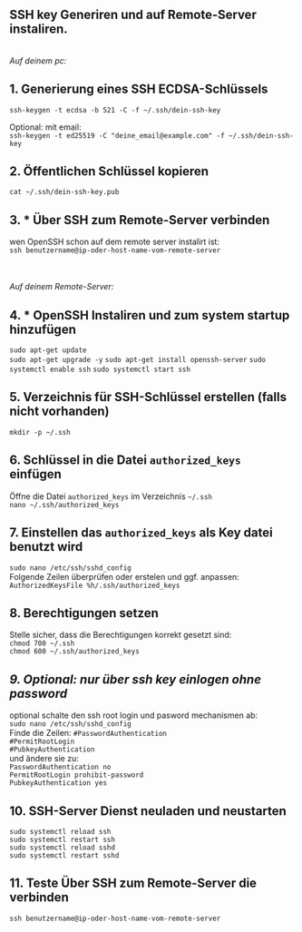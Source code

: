 ## SSH key Generiren und auf Remote-Server instaliren.
\
_Auf deinem pc:_
## 1. Generierung eines SSH ECDSA-Schlüssels
``ssh-keygen -t ecdsa -b 521 -C -f ~/.ssh/dein-ssh-key``

Optional: mit email:\
``ssh-keygen -t ed25519 -C "deine_email@example.com" -f ~/.ssh/dein-ssh-key``

## 2. Öffentlichen Schlüssel kopieren
``cat ~/.ssh/dein-ssh-key.pub``

## 3. * Über SSH zum Remote-Server verbinden
wen OpenSSH schon auf dem remote server instalirt ist:\
``ssh benutzername@ip-oder-host-name-vom-remote-server``

\
\
_Auf deinem Remote-Server:_
## 4. * OpenSSH Instaliren und zum system startup hinzufügen
``sudo apt-get update``\
``sudo apt-get upgrade -y``
``sudo apt-get install openssh-server``
``sudo systemctl enable ssh``
``sudo systemctl start ssh``

## 5. Verzeichnis für SSH-Schlüssel erstellen (falls nicht vorhanden)
``mkdir -p ~/.ssh``

## 6. Schlüssel in die Datei ``authorized_keys`` einfügen
Öffne die Datei ``authorized_keys`` im Verzeichnis ``~/.ssh``\
``nano ~/.ssh/authorized_keys``

## 7. Einstellen das ``authorized_keys`` als Key datei benutzt wird
``sudo nano /etc/ssh/sshd_config`` \
Folgende Zeilen überprüfen oder erstelen und ggf. anpassen: \
``AuthorizedKeysFile %h/.ssh/authorized_keys``

## 8. Berechtigungen setzen
Stelle sicher, dass die Berechtigungen korrekt gesetzt sind:\
``chmod 700 ~/.ssh``\
``chmod 600 ~/.ssh/authorized_keys``

## _9. Optional: nur über ssh key einlogen ohne password_
optional schalte den ssh root login und pasword mechanismen ab: \
``sudo nano /etc/ssh/sshd_config`` \
Finde die Zeilen:
``#PasswordAuthentication``\
``#PermitRootLogin`` \
``#PubkeyAuthentication`` \
 und ändere sie zu: \
``PasswordAuthentication no`` \
``PermitRootLogin prohibit-password`` \
``PubkeyAuthentication yes``

## 10. SSH-Server Dienst neuladen und neustarten
``sudo systemctl reload ssh`` \
``sudo systemctl restart ssh`` \
``sudo systemctl reload sshd`` \
``sudo systemctl restart sshd``
## 11. Teste Über SSH zum Remote-Server die verbinden
``ssh benutzername@ip-oder-host-name-vom-remote-server``

